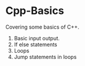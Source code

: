 # Cpp-Basics
Covering some basics of C++.
1. Basic input output. 
2. If else statements
3. Loops
4. Jump statements in loops
